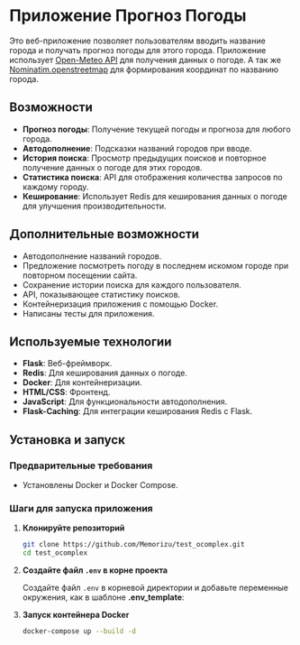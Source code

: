 # Приложение Прогноз Погоды

Это веб-приложение позволяет пользователям вводить название города и получать прогноз погоды для этого города. Приложение использует [Open-Meteo API](https://open-meteo.com/) для получения данных о погоде. А так же [Nominatim.openstreetmap](https://nominatim.openstreetmap.org/search) для формирования координат по названию города.

## Возможности

- **Прогноз погоды**: Получение текущей погоды и прогноза для любого города.
- **Автодополнение**: Подсказки названий городов при вводе.
- **История поиска**: Просмотр предыдущих поисков и повторное получение данных о погоде для этих городов.
- **Статистика поиска**: API для отображения количества запросов по каждому городу.
- **Кеширование**: Использует Redis для кеширования данных о погоде для улучшения производительности.

## Дополнительные возможности

- Автодополнение названий городов.
- Предложение посмотреть погоду в последнем искомом городе при повторном посещении сайта.
- Сохранение истории поиска для каждого пользователя.
- API, показывающее статистику поисков.
- Контейнеризация приложения с помощью Docker.
- Написаны тесты для приложения.

## Используемые технологии

- **Flask**: Веб-фреймворк.
- **Redis**: Для кеширования данных о погоде.
- **Docker**: Для контейнеризации.
- **HTML/CSS**: Фронтенд.
- **JavaScript**: Для функциональности автодополнения.
- **Flask-Caching**: Для интеграции кеширования Redis с Flask.

## Установка и запуск

### Предварительные требования

- Установлены Docker и Docker Compose.

### Шаги для запуска приложения

1. **Клонируйте репозиторий**

    ```sh
    git clone https://github.com/Memorizu/test_ocomplex.git
    cd test_ocomplex
    ```

2. **Создайте файл `.env` в корне проекта**

    Создайте файл `.env` в корневой директории и добавьте переменные окружения, как в шаблоне **.env_template**:

3. **Запуск контейнера Docker**

    ```sh
    docker-compose up --build -d
    ```